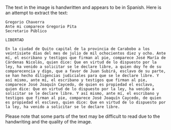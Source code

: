 The text in the image is handwritten and appears to be in Spanish. Here is an attempt to extract the text:

```
Gregorio Chaverra
Ante mi comparece Gregorio Pita
Secretario Público

LIBERTAD

En la ciudad de Quito capital de la provincia de Carabobo a los veintisiete días del mes de julio de mil ochocientos diez y ocho. Ante mí, el escribano y testigos que firman al pie, comparece José María de Cárdenas Nicolás, quien dice: Que en virtud de lo dispuesto por la ley, ha venido a solicitar se le declare libre, a quien doy fe de su comparecencia y digo, que a favor de Juan Subirá, esclavo de su parte, se han hecho diligencias judiciales para que se le declare libre. Y así mismo, ante mí, el escribano y testigos que firman al pie, comparece José Joaquín Caycedo, de quien es propiedad el esclavo, quien dice: Que en virtud de lo dispuesto por la ley, ha venido a solicitar se le declare libre. Y así mismo, ante mí, el escribano y testigos que firman al pie, comparece José Joaquín Caycedo, de quien es propiedad el esclavo, quien dice: Que en virtud de lo dispuesto por la ley, ha venido a solicitar se le declare libre.
```

Please note that some parts of the text may be difficult to read due to the handwriting and the quality of the image.